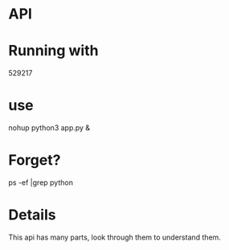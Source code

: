 # API

# Running with
529217

# use
nohup python3 app.py &

# Forget?
ps -ef |grep python


# Details
This api has many parts, look through them to understand them.